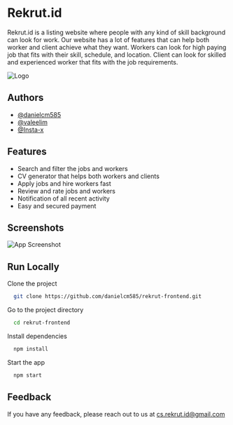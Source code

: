 
# Rekrut.id

Rekrut.id is a listing website where people with any kind of skill background can look for work. Our website has a lot of features that can help both worker and client achieve what they want. Workers can look for high paying job that fits with their skill, schedule, and location. Client can look for skilled and experienced worker that fits with the job requirements.


![Logo](https://i.ibb.co/PzdRV7b/Rekrut2.png)


## Authors

- [@danielcm585](https://github.com/valeelim)
- [@valeelim](https://github.com/valeelim)
- [@Insta-x](https://github.com/Insta-x)



## Features

- Search and filter the jobs and workers 
- CV generator that helps both workers and clients
- Apply jobs and hire workers fast
- Review and rate jobs and workers
- Notification of all recent activity
- Easy and secured payment 


## Screenshots

![App Screenshot](https://i.ibb.co/rvkYjCP/Screenshot-2022-03-22-220415.png)


## Run Locally

Clone the project

```bash
  git clone https://github.com/danielcm585/rekrut-frontend.git
```

Go to the project directory

```bash
  cd rekrut-frontend
```

Install dependencies

```bash
  npm install
```

Start the app

```bash
  npm start
```


## Feedback

If you have any feedback, please reach out to us at cs.rekrut.id@gmail.com

